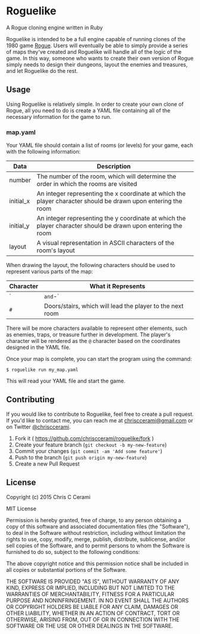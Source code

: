 # Roguelike

A Rogue cloning engine written in Ruby

Roguelike is intended to be a full engine capable of running clones of the 1980 game [Rogue](https://en.wikipedia.org/wiki/Rogue_(video_game)). Users will eventually be able to simply provide a series of maps they've created and Roguelike will handle all of the logic of the game. In this way, someone who wants to create their own version of Rogue simply needs to design their dungeons, layout the enemies and treasures, and let Roguelike do the rest.

## Usage

Using Roguelike is relatively simple. In order to create your own clone of Rogue, all you need to do is create a YAML file containing all of the necessary information for the game to run.

### map.yaml

Your YAML file should contain a list of rooms (or levels) for your game, each with the following information:

Data | Description
-----|-------------
number | The number of the room, which will determine the order in which the rooms are visited
initial_x | An integer representing the x coordinate at which the player character should be drawn upon entering the room
initial_y | An integer representing the y coordinate at which the player character should be drawn upon entering the room
layout | A visual representation in ASCII characters of the room's layout

When drawing the layout, the following characters should be used to represent various parts of the map:

Character | What it Represents
----------|-------------------
`|` and `-` | Walls, which the player cannot pass through
`#`       | Doors/stairs, which will lead the player to the next room

There will be more characters available to represent other elements, such as enemies, traps, or treasure further in development. The player's character will be rendered as the `@` character based on the coordinates designed in the YAML file.

Once your map is complete, you can start the program using the command:

```shell
$ roguelike run my_map.yaml
```

This will read your YAML file and start the game.

## Contributing

If you would like to contribute to Roguelike, feel free to create a
pull request. If you'd like to contact me, you can reach me at
[chrisccerami@gmail.com](mailto:chrisccerami@gmail.com) or on
Twitter [@chrisccerami](https://twitter.com/chrisccerami).

1. Fork it ( https://github.com/chrisccerami/roguelike/fork )
2. Create your feature branch (`git checkout -b my-new-feature`)
3. Commit your changes (`git commit -am 'Add some feature'`)
4. Push to the branch (`git push origin my-new-feature`)
5. Create a new Pull Request

## License

Copyright (c) 2015 Chris C Cerami

MIT License

Permission is hereby granted, free of charge, to any person obtaining
a copy of this software and associated documentation files (the
"Software"), to deal in the Software without restriction, including
without limitation the rights to use, copy, modify, merge, publish,
distribute, sublicense, and/or sell copies of the Software, and to
permit persons to whom the Software is furnished to do so, subject to
the following conditions:

The above copyright notice and this permission notice shall be
included in all copies or substantial portions of the Software.

THE SOFTWARE IS PROVIDED "AS IS", WITHOUT WARRANTY OF ANY KIND,
EXPRESS OR IMPLIED, INCLUDING BUT NOT LIMITED TO THE WARRANTIES OF
MERCHANTABILITY, FITNESS FOR A PARTICULAR PURPOSE AND
NONINFRINGEMENT. IN NO EVENT SHALL THE AUTHORS OR COPYRIGHT HOLDERS BE
LIABLE FOR ANY CLAIM, DAMAGES OR OTHER LIABILITY, WHETHER IN AN ACTION
OF CONTRACT, TORT OR OTHERWISE, ARISING FROM, OUT OF OR IN CONNECTION
WITH THE SOFTWARE OR THE USE OR OTHER DEALINGS IN THE SOFTWARE.
